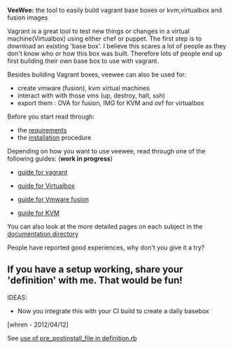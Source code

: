 **VeeWee:** the tool to easily build vagrant base boxes or kvm,virtualbox and fusion images

Vagrant is a great tool to test new things or changes in a virtual machine(Virtualbox) using either chef or puppet.
The first step is to download an existing 'base box'. I believe this scares a lot of people as they don't know who or how this box was built. Therefore lots of people end up first building their own base box to use with vagrant.

Besides building Vagrant boxes, veewee can also be used for:

- create vmware (fusion), kvm  virtual machines 
- interact with with those vms (up, destroy, halt, ssh)
- export them : OVA for fusion, IMG for KVM and ovf for virtualbox

Before you start read through:

- the [requirements](https://github.com/jedi4ever/veewee/tree/master/doc/requirements.md)
- the [installation](https://github.com/jedi4ever/veewee/tree/master/doc/installation.md) procedure

Depending on how you want to use veewee, read through one of the following guides: (**work in progress**)

- [guide for vagrant](https://github.com/jedi4ever/veewee/tree/master/doc/vagrant.md)

- [guide for Virtualbox](https://github.com/jedi4ever/veewee/tree/master/doc/vbox.md)
- [guide for Vmware fusion](https://github.com/jedi4ever/veewee/tree/master/doc/fusion.md)
- [guide for KVM](https://github.com/jedi4ever/veewee/tree/master/doc/kvm.md)

You can also look at the more detailed pages on each subject in the [documentation directory](https://github.com/jedi4ever/veewee/tree/master/doc)

People have reported good experiences, why don't you give it a try?

## If you have a setup working, share your 'definition' with me. That would be fun! 

IDEAS:

- Now you integrate this with your CI build to create a daily basebox

[whren - 2012/04/12]

See [use of pre_postinstall_file in definition.rb](https://github.com/whren/veewee/wiki/Use-of-pre_postinstall_file-in-definition.rb)
